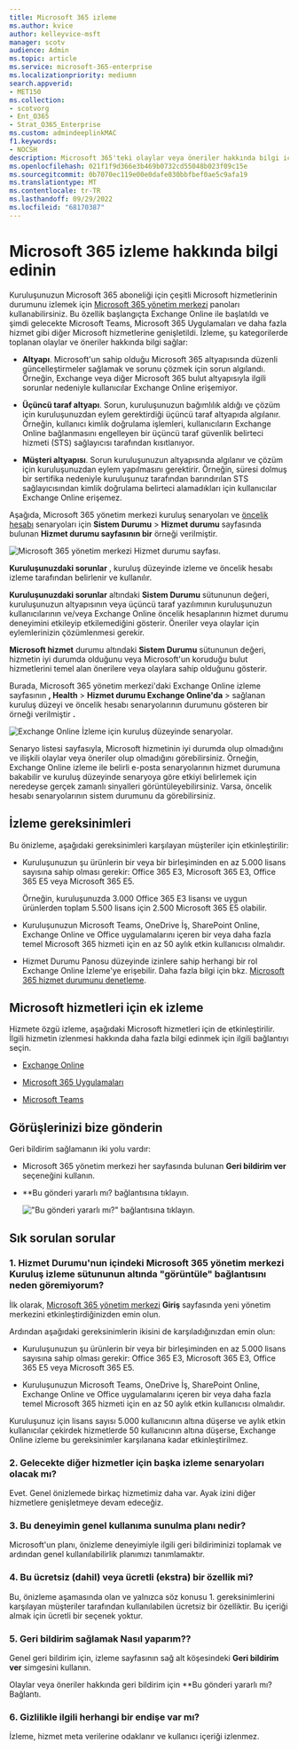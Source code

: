 ```yaml
---
title: Microsoft 365 izleme
ms.author: kvice
author: kelleyvice-msft
manager: scotv
audience: Admin
ms.topic: article
ms.service: microsoft-365-enterprise
ms.localizationpriority: mediumn
search.appverid:
- MET150
ms.collection:
- scotvorg
- Ent_O365
- Strat_O365_Enterprise
ms.custom: admindeeplinkMAC
f1.keywords:
- NOCSH
description: Microsoft 365'teki olaylar veya öneriler hakkında bilgi için Microsoft 365 izlemesini kullanın.
ms.openlocfilehash: 021f1f9d366e3b469b0732cd55048b023f09c15e
ms.sourcegitcommit: 0b7070ec119e00e0dafe030bbfbef0ae5c9afa19
ms.translationtype: MT
ms.contentlocale: tr-TR
ms.lasthandoff: 09/29/2022
ms.locfileid: "68170387"
---
```

# <a name="learn-about-microsoft-365-monitoring"></a>Microsoft 365 izleme hakkında bilgi edinin

Kuruluşunuzun Microsoft 365 aboneliği için çeşitli Microsoft hizmetlerinin durumunu izlemek için [Microsoft 365 yönetim merkezi](https://go.microsoft.com/fwlink/p/?linkid=2024339) panoları kullanabilirsiniz. Bu özellik başlangıçta Exchange Online ile başlatıldı ve şimdi gelecekte Microsoft Teams, Microsoft 365 Uygulamaları ve daha fazla hizmet gibi diğer Microsoft hizmetlerine genişletildi. İzleme, şu kategorilerde toplanan olaylar ve öneriler hakkında bilgi sağlar:

- **Altyapı**. Microsoft'un sahip olduğu Microsoft 365 altyapısında düzenli güncelleştirmeler sağlamak ve sorunu çözmek için sorun algılandı. Örneğin, Exchange veya diğer Microsoft 365 bulut altyapısıyla ilgili sorunlar nedeniyle kullanıcılar Exchange Online erişemiyor.

- **Üçüncü taraf altyapı**. Sorun, kuruluşunuzun bağımlılık aldığı ve çözüm için kuruluşunuzdan eylem gerektirdiği üçüncü taraf altyapıda algılanır. Örneğin, kullanıcı kimlik doğrulama işlemleri, kullanıcıların Exchange Online bağlanmasını engelleyen bir üçüncü taraf güvenlik belirteci hizmeti (STS) sağlayıcısı tarafından kısıtlanıyor.

- **Müşteri altyapısı**. Sorun kuruluşunuzun altyapısında algılanır ve çözüm için kuruluşunuzdan eylem yapılmasını gerektirir. Örneğin, süresi dolmuş bir sertifika nedeniyle kuruluşunuz tarafından barındırılan STS sağlayıcısından kimlik doğrulama belirteci alamadıkları için kullanıcılar Exchange Online erişemez.

Aşağıda, Microsoft 365 yönetim merkezi kuruluş senaryoları ve [öncelik hesabı](../admin/setup/priority-accounts.md) senaryoları için **Sistem Durumu** >  **Hizmet durumu** sayfasında bulunan **Hizmet durumu sayfasının bir** örneği verilmiştir.

![Microsoft 365 yönetim merkezi Hizmet durumu sayfası.](../media/microsoft-365-exchange-monitoring/service-health-dashboard-example.png)

**Kuruluşunuzdaki sorunlar** , kuruluş düzeyinde izleme ve öncelik hesabı izleme tarafından belirlenir ve kullanılır.

**Kuruluşunuzdaki sorunlar** altındaki **Sistem Durumu** sütununun değeri, kuruluşunuzun altyapısının veya üçüncü taraf yazılımının kuruluşunuzun kullanıcılarının ve/veya Exchange Online öncelik hesaplarının hizmet durumu deneyimini etkileyip etkilemediğini gösterir. Öneriler veya olaylar için eylemlerinizin çözümlenmesi gerekir.

**Microsoft hizmet** durumu altındaki **Sistem Durumu** sütununun değeri, hizmetin iyi durumda olduğunu veya Microsoft'un koruduğu bulut hizmetlerini temel alan önerilere veya olaylara sahip olduğunu gösterir.

Burada, Microsoft 365 yönetim merkezi'daki Exchange Online izleme sayfasının **, Health** >  **Hizmet durumu Exchange Online'da** >  sağlanan kuruluş düzeyi ve öncelik hesabı senaryolarının durumunu gösteren bir örneği verilmiştir **.**

![Exchange Online İzleme için kuruluş düzeyinde senaryolar.](../media/microsoft-365-exchange-monitoring/exchange-monitoring-org-scenarios.png)

Senaryo listesi sayfasıyla, Microsoft hizmetinin iyi durumda olup olmadığını ve ilişkili olaylar veya öneriler olup olmadığını görebilirsiniz. Örneğin, Exchange Online izleme ile belirli e-posta senaryolarının hizmet durumuna bakabilir ve kuruluş düzeyinde senaryoya göre etkiyi belirlemek için neredeyse gerçek zamanlı sinyalleri görüntüleyebilirsiniz. Varsa, öncelik hesabı senaryolarının sistem durumunu da görebilirsiniz.

## <a name="requirements-for-monitoring"></a>İzleme gereksinimleri

Bu önizleme, aşağıdaki gereksinimleri karşılayan müşteriler için etkinleştirilir:

- Kuruluşunuzun şu ürünlerin bir veya bir birleşiminden en az 5.000 lisans sayısına sahip olması gerekir: Office 365 E3, Microsoft 365 E3, Office 365 E5 veya Microsoft 365 E5.

   Örneğin, kuruluşunuzda 3.000 Office 365 E3 lisansı ve uygun ürünlerden toplam 5.500 lisans için 2.500 Microsoft 365 E5 olabilir.

- Kuruluşunuzun Microsoft Teams, OneDrive İş, SharePoint Online, Exchange Online ve Office uygulamalarını içeren bir veya daha fazla temel Microsoft 365 hizmeti için en az 50 aylık etkin kullanıcısı olmalıdır.

- Hizmet Durumu Panosu düzeyinde izinlere sahip herhangi bir rol Exchange Online İzleme'ye erişebilir. Daha fazla bilgi için bkz. [Microsoft 365 hizmet durumunu denetleme](view-service-health.md).

## <a name="additional-monitoring-for-microsoft-services"></a>Microsoft hizmetleri için ek izleme

Hizmete özgü izleme, aşağıdaki Microsoft hizmetleri için de etkinleştirilir. İlgili hizmetin izlenmesi hakkında daha fazla bilgi edinmek için ilgili bağlantıyı seçin.

- [Exchange Online](microsoft-365-exchange-monitoring.md)

- [Microsoft 365 Uygulamaları](microsoft-365-apps-monitoring.md)

- [Microsoft Teams](microsoft-365-teams-monitoring.md)

## <a name="send-us-feedback"></a>Görüşlerinizi bize gönderin

Geri bildirim sağlamanın iki yolu vardır:

- Microsoft 365 yönetim merkezi her sayfasında bulunan **Geri bildirim ver** seçeneğini kullanın.

- **Bu gönderi yararlı mı? bağlantısına tıklayın.

  !["Bu gönderi yararlı mı?" bağlantısına tıklayın.](../media/microsoft-365-exchange-monitoring/exchange-monitoring-example-incident-feedback.png)

## <a name="frequently-asked-questions"></a>Sık sorulan sorular

### <a name="1-why-dont-i-see-view-link-under-organizational-monitoring-column-in-the-microsoft-365-admin-center-inside-service-health"></a>1. Hizmet Durumu'nun içindeki Microsoft 365 yönetim merkezi Kuruluş izleme sütununun altında "görüntüle" bağlantısını neden göremiyorum?

İlk olarak, [Microsoft 365 yönetim merkezi](https://go.microsoft.com/fwlink/p/?linkid=2024339) **Giriş** sayfasında yeni yönetim merkezini etkinleştirdiğinizden emin olun.

Ardından aşağıdaki gereksinimlerin ikisini de karşıladığınızdan emin olun:

- Kuruluşunuzun şu ürünlerin bir veya bir birleşiminden en az 5.000 lisans sayısına sahip olması gerekir: Office 365 E3, Microsoft 365 E3, Office 365 E5 veya Microsoft 365 E5.

- Kuruluşunuzun Microsoft Teams, OneDrive İş, SharePoint Online, Exchange Online ve Office uygulamalarını içeren bir veya daha fazla temel Microsoft 365 hizmeti için en az 50 aylık etkin kullanıcısı olmalıdır.

Kuruluşunuz için lisans sayısı 5.000 kullanıcının altına düşerse ve aylık etkin kullanıcılar çekirdek hizmetlerde 50 kullanıcının altına düşerse, Exchange Online izleme bu gereksinimler karşılanana kadar etkinleştirilmez.

### <a name="2-will-there-be-other-monitoring-scenarios-for-other-services-in-future"></a>2. Gelecekte diğer hizmetler için başka izleme senaryoları olacak mı?

Evet. Genel önizlemede birkaç hizmetimiz daha var. Ayak izini diğer hizmetlere genişletmeye devam edeceğiz.

### <a name="3-what-is-the-plan-for-general-availability-of-this-experience"></a>3. Bu deneyimin genel kullanıma sunulma planı nedir?

Microsoft'un planı, önizleme deneyimiyle ilgili geri bildiriminizi toplamak ve ardından genel kullanılabilirlik planımızı tanımlamaktır.

### <a name="4-is-this-a-free-included-or-paid-extra-feature"></a>4. Bu ücretsiz (dahil) veya ücretli (ekstra) bir özellik mi?

Bu, önizleme aşamasında olan ve yalnızca söz konusu 1. gereksinimlerini karşılayan müşteriler tarafından kullanılabilen ücretsiz bir özelliktir. Bu içeriği almak için ücretli bir seçenek yoktur.

### <a name="5-how-do-i-provide-feedback"></a>5. Geri bildirim sağlamak Nasıl yaparım??

Genel geri bildirim için, izleme sayfasının sağ alt köşesindeki **Geri bildirim ver** simgesini kullanın.

Olaylar veya öneriler hakkında geri bildirim için **Bu gönderi yararlı mı? Bağlantı.

### <a name="6-are-there-any-privacy-concerns"></a>6. Gizlilikle ilgili herhangi bir endişe var mı?

İzleme, hizmet meta verilerine odaklanır ve kullanıcı içeriği izlenmez.
